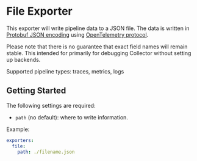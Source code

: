 # File Exporter

This exporter will write pipeline data to a JSON file. The data is written in
[Protobuf JSON
encoding](https://developers.google.com/protocol-buffers/docs/proto3#json)
using [OpenTelemetry
protocol](https://github.com/open-telemetry/opentelemetry-proto).

Please note that there is no guarantee that exact field names will remain stable.
This intended for primarily for debugging Collector without setting up backends.

Supported pipeline types: traces, metrics, logs

## Getting Started

The following settings are required:

- `path` (no default): where to write information.

Example:

```yaml
exporters:
  file:
    path: ./filename.json
```
